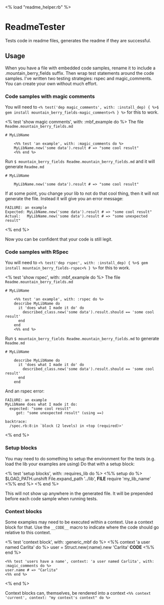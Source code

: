 <% load "readme_helper.rb" %>
# ReadmeTester

Tests code in readme files, generates the readme if they are successful.

## Usage

When you have a file with embedded code samples, rename it to include a .mountain_berry_fields suffix.
Then wrap test statements around the code samples. I've written two testing strategies: rspec and magic_comments.
You can create your own without much effort.


### Code samples with magic comments

You will need to
`<% test('dep magic_comments', with: :install_dep) { %>$ gem install mountain_berry_fields-magic_comments<% } %>`
for this to work.

<% test 'show magic comments', with: :mbf_example do %>
The file `Readme.mountain_berry_fields.md`

    # MyLibName

        <%% test 'an example', with: :magic_comments do %>
        MyLibName.new('some data').result # => "some cool result"
        <%% end %>

Run `$ mountain_berry_fields Readme.mountain_berry_fields.md` and it will generate `Readme.md`

    # MyLibName

        MyLibName.new('some data').result # => "some cool result"

If at some point, you change your lib to not do that cool thing, then it will not generate the file.  Instead it will give you an error message:

    FAILURE: an example
    Expected: MyLibName.new('some data').result # => "some cool result"
    Actual:   MyLibName.new('some data').result # => "some unexpected result"
<% end %>

Now you can be confident that your code is still legit.

### Code samples with RSpec

You will need to
`<% test('dep rspec', with: :install_dep) { %>$ gem install mountain_berry_fields-rspec<% } %>`
for this to work.

<% test 'show rspec', with: :mbf_example do %>
The file `Readme.mountain_berry_fields.md`

    # MyLibName

        <%% test 'an example', with: :rspec do %>
        describe MyLibName do
          it 'does what I made it do' do
            described_class.new('some data').result.should == 'some cool result'
          end
        end
        <%% end %>

Run `$ mountain_berry_fields Readme.mountain_berry_fields.md` to generate `Readme.md`

    # MyLibName

        describe MyLibName do
          it 'does what I made it do' do
            described_class.new('some data').result.should == 'some cool result'
          end
        end

And an rspec error:

    FAILURE: an example
    MyLibName does what I made it do:
      expected: "some cool result"
         got: "some unexpected result" (using ==)

    backtrace:
      /spec.rb:8:in `block (2 levels) in <top (required)>'
<% end %>

### Setup blocks

You may need to do something to setup the environment for the tests (e.g. load the lib your examples are using)
Do that with a setup block:

<% test 'setup blocks', with: :requires_lib do %>
    <%% setup do %>
    $LOAD_PATH.unshift File.expand_path '../lib', __FILE__
    require 'my_lib_name'
    <%% end %>
<% end %>

This will not show up anywhere in the generated file. It will be prepended before each code sample when running tests.

### Context blocks

Some examples may need to be executed within a context. Use a context block for that.
Use the `__CODE__` macro to indicate where the code should go relative to this context.

<% test 'context block', with: :generic_mbf do %>
    <%% context 'a user named Carlita' do %>
    user = Struct.new(:name).new 'Carlita'
    __CODE__
    <%% end %>

    <%% test 'users have a name', context: 'a user named Carlita', with: :magic_comments do %>
    user.name # => "Carlita"
    <%% end %>
<% end %>

Context blocks can, themselves, be rendered into a context `<%% context 'current', context: "my context's context" do %>`


